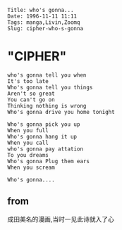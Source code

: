     Title: who's gonna...
    Date: 1996-11-11 11:11
    Tags: manga,Livin,Zoomq
    Slug: cipher-who-s-gonna


# "CIPHER"

    who's gonna tell you when
    It's too late
    Who's gonna tell you things
    Aren't so great
    You can't go on
    Thinking nothing is wrong
    Who's gonna drive you home tonight

    Who's gonna pick you up
    When you full
    Who's gonna hang it up
    When you call
    who's gonna pay attation
    To you dreams
    Who's gonna Plug them ears
    When you scream

    Who's gonna....


## from

成田美名的漫画,当时一见此诗就入了心